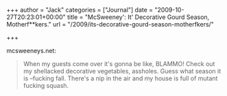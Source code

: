 +++
author = "Jack"
categories = ["Journal"]
date = "2009-10-27T20:23:01+00:00"
title = "McSweeney&#039;: It' Decorative Gourd Season, Motherf**kers."
url = "/2009/its-decorative-gourd-season-motherfkers/"

+++

mcsweeneys.net:

<blockquote class="posterous_medium_quote">
  <p>
    When my guests come over it's gonna be like, BLAMMO! Check out my shellacked decorative vegetables, assholes. Guess what season it is &#8211;fucking fall. There's a nip in the air and my house is full of mutant fucking squash.
  </p>
</blockquote>
